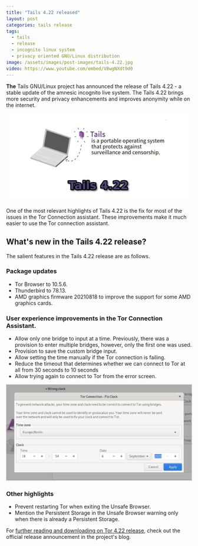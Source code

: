 ```yaml
---
title: "Tails 4.22 released"
layout: post
categories: tails release
tags:
  - tails
  - release
  - incognito linux system
  - privacy oriented GNU/Linux distribution
image: /assets/images/post-images/tails-4.22.jpg
video: https://www.youtube.com/embed/V8wgNXdt9d0
---
```


**The**  Tails GNU/Linux project has announced the release of Tails 4.22 - a stable update of the amnesic incognito live system. The Tails 4.22 brings more security and privacy enhancements and improves anonymity while on the internet.

![Tails 4.22 featured image](/assets/images/post-images/tails-4.22.jpg)

One of the most relevant highlights of Tails 4.22 is the fix for most of the issues in the Tor Connection assistant. These improvements make it much easier to use the Tor connection assistant.

## What's new in the Tails 4.22 release?

The salient features in the Tails 4.22 release are as follows.
### Package updates

- Tor Browser to 10.5.6.
- Thunderbird to 78.13.
- AMD graphics firmware 20210818 to improve the support for some AMD graphics cards.

### User experience improvements in the Tor Connection Assistant.
- Allow only one bridge to input at a time. Previously, there was a provision to enter multiple bridges, however, only the first one was used.
- Provision to save the custom bridge input.
- Allow setting the time manually if the Tor connection is failing.
- Reduce the timeout that determines whether we can connect to Tor at all from 30 seconds to 10 seconds
- Allow trying again to connect to Tor from the error screen.

![Fixing time manually if Tor connection fails](/assets/images/post-images/fix-clock.png)

### Other highlights
- Prevent restarting Tor when exiting the Unsafe Browser.
- Mention the Persistent Storage in the Unsafe Browser warning only when there is already a Persistent Storage.

For [further reading and downloading on Tor 4.22 release](https://tails.boum.org/news/version_4.22/index.en.html), check out the official release announcement in the project's blog.


